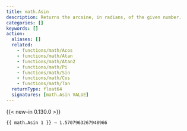 ```yaml
---
title: math.Asin
description: Returns the arcsine, in radians, of the given number.
categories: []
keywords: []
action:
  aliases: []
  related:
    - functions/math/Acos
    - functions/math/Atan
    - functions/math/Atan2
    - functions/math/Pi
    - functions/math/Sin
    - functions/math/Cos
    - functions/math/Tan
  returnType: float64
  signatures: [math.Asin VALUE]
---
```


{{< new-in 0.130.0 >}}

```go-html-template
{{ math.Asin 1 }} → 1.5707963267948966
```
